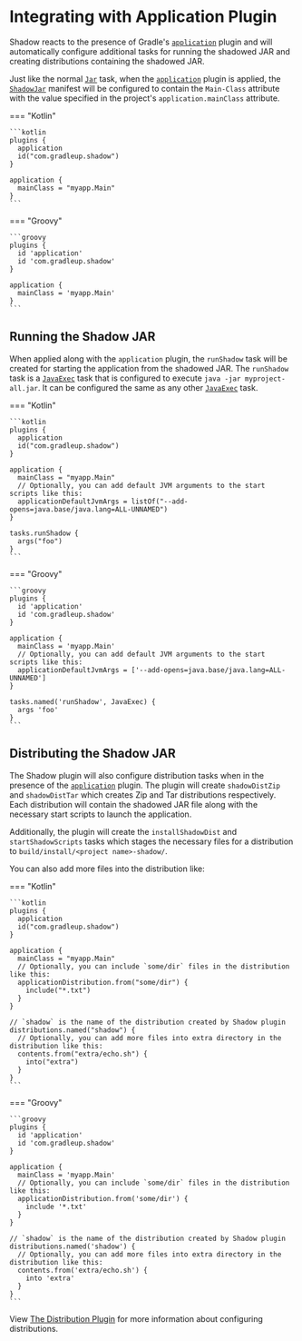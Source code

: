 # Integrating with Application Plugin

Shadow reacts to the presence of Gradle's [`application`][application] plugin and will automatically configure
additional tasks for running the shadowed JAR and creating distributions containing the shadowed JAR.

Just like the normal [`Jar`][Jar] task, when the [`application`][application] plugin is applied,
the [`ShadowJar`][ShadowJar] manifest will be configured to contain the `Main-Class` attribute with the value specified
in the project's `application.mainClass` attribute.

=== "Kotlin"

    ```kotlin
    plugins {
      application
      id("com.gradleup.shadow")
    }

    application {
      mainClass = "myapp.Main"
    }
    ```

=== "Groovy"

    ```groovy
    plugins {
      id 'application'
      id 'com.gradleup.shadow'
    }

    application {
      mainClass = 'myapp.Main'
    }
    ```

## Running the Shadow JAR

When applied along with the `application` plugin, the `runShadow` task will be created for starting
the application from the shadowed JAR.
The `runShadow` task is a [`JavaExec`][JavaExec] task that is configured to execute `java -jar myproject-all.jar`.
It can be configured the same as any other [`JavaExec`][JavaExec] task.

=== "Kotlin"

    ```kotlin
    plugins {
      application
      id("com.gradleup.shadow")
    }

    application {
      mainClass = "myapp.Main"
      // Optionally, you can add default JVM arguments to the start scripts like this:
      applicationDefaultJvmArgs = listOf("--add-opens=java.base/java.lang=ALL-UNNAMED")
    }

    tasks.runShadow {
      args("foo")
    }
    ```

=== "Groovy"

    ```groovy
    plugins {
      id 'application'
      id 'com.gradleup.shadow'
    }

    application {
      mainClass = 'myapp.Main'
      // Optionally, you can add default JVM arguments to the start scripts like this:
      applicationDefaultJvmArgs = ['--add-opens=java.base/java.lang=ALL-UNNAMED']
    }

    tasks.named('runShadow', JavaExec) {
      args 'foo'
    }
    ```

## Distributing the Shadow JAR

The Shadow plugin will also configure distribution tasks when in the presence of the [`application`][application]
plugin. The plugin will create `shadowDistZip` and `shadowDistTar` which creates Zip and Tar distributions
respectively. Each distribution will contain the shadowed JAR file along with the necessary start scripts to launch
the application.

Additionally, the plugin will create the `installShadowDist` and `startShadowScripts` tasks which stages the necessary
files for a distribution to `build/install/<project name>-shadow/`.

You can also add more files into the distribution like:

=== "Kotlin"

    ```kotlin
    plugins {
      application
      id("com.gradleup.shadow")
    }

    application {
      mainClass = "myapp.Main"
      // Optionally, you can include `some/dir` files in the distribution like this:
      applicationDistribution.from("some/dir") {
        include("*.txt")
      }
    }

    // `shadow` is the name of the distribution created by Shadow plugin
    distributions.named("shadow") {
      // Optionally, you can add more files into extra directory in the distribution like this:
      contents.from("extra/echo.sh") {
        into("extra")
      }
    }
    ```

=== "Groovy"

    ```groovy
    plugins {
      id 'application'
      id 'com.gradleup.shadow'
    }

    application {
      mainClass = 'myapp.Main'
      // Optionally, you can include `some/dir` files in the distribution like this:
      applicationDistribution.from('some/dir') {
        include '*.txt'
      }
    }

    // `shadow` is the name of the distribution created by Shadow plugin
    distributions.named('shadow') {
      // Optionally, you can add more files into extra directory in the distribution like this:
      contents.from('extra/echo.sh') {
        into 'extra'
      }
    }
    ```

View [The Distribution Plugin](https://docs.gradle.org/current/userguide/distribution_plugin.html#distribution_plugin)
for more information about configuring distributions.



[Jar]: https://docs.gradle.org/current/dsl/org.gradle.api.tasks.bundling.Jar.html
[JavaExec]: https://docs.gradle.org/current/dsl/org.gradle.api.tasks.JavaExec.html
[ShadowJar]: ../api/shadow/com.github.jengelman.gradle.plugins.shadow.tasks/-shadow-jar/index.html
[application]: https://docs.gradle.org/current/userguide/application_plugin.html
